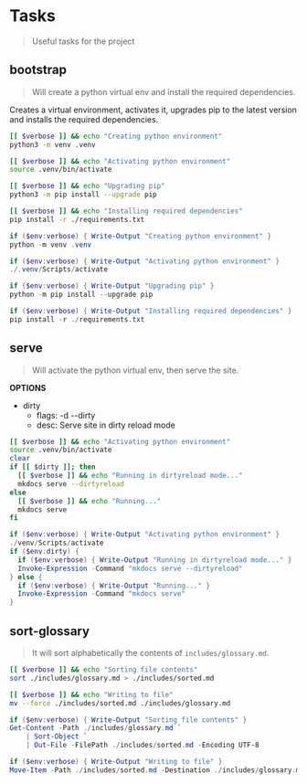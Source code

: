 # Tasks

> Useful tasks for the project

## bootstrap

> Will create a python virtual env and install the required dependencies.

Creates a virtual environment, activates it, upgrades pip to the latest version
and installs the required dependencies.

```bash
[[ $verbose ]] && echo "Creating python environment"
python3 -m venv .venv

[[ $verbose ]] && echo "Activating python environment"
source .venv/bin/activate

[[ $verbose ]] && echo "Upgrading pip"
python3 -m pip install --upgrade pip

[[ $verbose ]] && echo "Installing required dependencies"
pip install -r ./requirements.txt
```

```powershell
if ($env:verbose) { Write-Output "Creating python environment" }
python -m venv .venv

if ($env:verbose) { Write-Output "Activating python environment" }
./.venv/Scripts/activate

if ($env:verbose) { Write-Output "Upgrading pip" }
python -m pip install --upgrade pip

if ($env:verbose) { Write-Output "Installing required dependencies" }
pip install -r ./requirements.txt
```

## serve

> Will activate the python virtual env, then serve the site.

**OPTIONS**

* dirty
  * flags: -d --dirty
  * desc: Serve site in dirty reload mode

```bash
[[ $verbose ]] && echo "Activating python environment"
source .venv/bin/activate
clear
if [[ $dirty ]]; then
  [[ $verbose ]] && echo "Running in dirtyreload mode..."
  mkdocs serve --dirtyreload
else
  [[ $verbose ]] && echo "Running..."
  mkdocs serve
fi
```

```powershell
if ($env:verbose) { Write-Output "Activating python environment" }
./venv/Scripts/activate
if ($env:dirty) {
  if ($env:verbose) { Write-Output "Running in dirtyreload mode..." }
  Invoke-Expression -Command "mkdocs serve --dirtyreload"
} else {
  if ($env:verbose) { Write-Output "Running..." }
  Invoke-Expression -Command "mkdocs serve"
}
```

## sort-glossary

> It will sort alphabetically the contents of `includes/glossary.md`.

```bash
[[ $verbose ]] && echo "Sorting file contents"
sort ./includes/glossary.md > ./includes/sorted.md

[[ $verbose ]] && echo "Writing to file"
mv --force ./includes/sorted.md ./includes/glossary.md
```

```powershell
if ($env:verbose) { Write-Output "Sorting file contents" }
Get-Content -Path ./includes/glossary.md `
    | Sort-Object `
    | Out-File -FilePath ./includes/sorted.md -Encoding UTF-8

if ($env:verbose) { Write-Output "Writing to file" }
Move-Item -Path ./includes/sorted.md -Destination ./includes/glossary.md -Force
```
